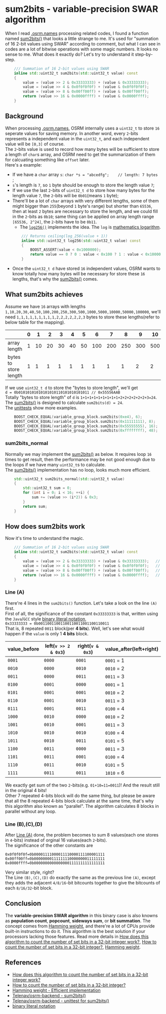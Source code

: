 # sum2bits - variable-precision SWAR algorithm
When I read [.osrm.names](./osrm-toolchain-files/map.osrm.names.md) processing related codes, I found a function named [sum2bits()](https://github.com/Telenav/osrm-backend/blob/b24b8a085dc10bea279ffb352049330beae23791/include/util/indexed_data.hpp#L94) that looks a little strange to me. It's used for "summation of 16 2-bit values using SWAR" according to comment, but what I can see in codes are a lot of bitwise operations with some magic numbers. It looks no sense to me. What does it exactly do? Let's try to understand it step-by-step.          

```c++
    /// Summation of 16 2-bit values using SWAR
    inline std::uint32_t sum2bits(std::uint32_t value) const
    {
        value = (value >> 2 & 0x33333333) + (value & 0x33333333);
        value = (value >> 4 & 0x0f0f0f0f) + (value & 0x0f0f0f0f);
        value = (value >> 8 & 0x00ff00ff) + (value & 0x00ff00ff);
        return (value >> 16 & 0x0000ffff) + (value & 0x0000ffff);
    }
```

## Background 
When processing [.osrm.names](./osrm-toolchain-files/map.osrm.names.md), OSRM internally uses a `uint32_t` to store `16` seperate values for saving memory. In another word, every `2`-bits represents a independent value in the `uint32_t`, and each independent value will be `[0,3]` of course.     
The `2`-bits value is used to record how many bytes will be sufficient to store a length of `char`s array, and OSRM need to get the summarization of them for calcuating something like `offset` later.    
Here's a example:      
- If we have a `char` array `s`: `char *s = "abcedfg";    // length: 7 bytes `;      
- `s`'s length is `7`, so `1` byte should be enough to store the length value `7`;    
- If we use the last `2`-bits of `uint32_t d` to store how many bytes for the length value `7`, the `2`-bits will be `0b01`(means `1` byte);      
- There'll be a lot of `char` arrays with very different lengths, some of them might bigger than `255`(beyond `1` byte's range) but shorter than `65536`, then at least `2` bytes are necessary to store the length, and we could fill in the `2`-bits as `0b10`; same thing can be applied on array length range `[65536, 2^24]`, the `2`-bits have to be `0b11`.     
  - The [`log256()`](https://github.com/Telenav/osrm-backend/blob/b24b8a085dc10bea279ffb352049330beae23791/include/util/indexed_data.hpp#L60) implements the idea. The `log` is [mathematics logarithm](https://en.wikipedia.org/wiki/Logarithm).          
  ```c++
      /// Returns ceiling(log_256(value + 1))
      inline std::uint32_t log256(std::uint32_t value) const
      {
          BOOST_ASSERT(value < 0x1000000);
          return value == 0 ? 0 : value < 0x100 ? 1 : value < 0x10000 ? 2 : 3;
      }
  ```
- Once the `uint32_t d` have stored `16` independent values, OSRM wants to know totally how many bytes will be necessary for store these `16` lengths, that's why the [sum2bits()](https://github.com/Telenav/osrm-backend/blob/b24b8a085dc10bea279ffb352049330beae23791/include/util/indexed_data.hpp#L94) comes.        

## What sum2bits achieves
Assume we have `16` arrays with lengths `1,10,20,30,40,50,100,200,250,300,500,1000,5000,10000,50000,100000`, we'll need `1,1,1,1,1,1,1,1,1,2,2,2,2,2,2,3` bytes to store these lengths(refer to below table for the mapping).       

|  | 0 | 1 | 2 | 3 | 4 | 5 | 6 | 7 | 8 | 9 | 10 | 11 | 12 | 13 | 14 | 15 |
| - | - | - | - | - | - | - | - | - | - | - | - | - | - | - | - | - |
| array length | 1 | 10 | 20 | 30 | 40 | 50 | 100 | 200 | 250 | 300 | 500 | 1000 | 5000 | 10000 | 50000 |100000|
| bytes to store length | 1 | 1 | 1 | 1 | 1 | 1 | 1 | 1 | 1 | 2 | 2 | 2 | 2 | 2 | 2 | 3 | 

If we use `uint32_t d` to store the "bytes to store length", we'll get     
`d = 0b01010101010101010110101010101011 // 0x55556AAB`       
Totally "bytes to store length" of `d` is `1+1+1+1+1+1+1+1+1+2+2+2+2+2+2+3=24`.      
The [sum2bits()](https://github.com/Telenav/osrm-backend/blob/b24b8a085dc10bea279ffb352049330beae23791/include/util/indexed_data.hpp#L94) is designed to calculate `sum2bits(d) = 24`.     
The [unittests](https://github.com/Telenav/osrm-backend/blob/b24b8a085dc10bea279ffb352049330beae23791/unit_tests/util/indexed_data.cpp#L22) show more examples.  

```c++
    BOOST_CHECK_EQUAL(variable_group_block.sum2bits(0xe4), 6);
    BOOST_CHECK_EQUAL(variable_group_block.sum2bits(0x11111111), 8);
    BOOST_CHECK_EQUAL(variable_group_block.sum2bits(0x55555555), 16);
    BOOST_CHECK_EQUAL(variable_group_block.sum2bits(0xffffffff), 48);
```

### sum2bits_normal
Normally we may implement the [sum2bits()](https://github.com/Telenav/osrm-backend/blob/b24b8a085dc10bea279ffb352049330beae23791/include/util/indexed_data.hpp#L94) as below. It requires loop `16` times to get result, then the performance may be not good enough due to the loops if we have many `uint32_t`s to calculate.    
The [sum2bits()](https://github.com/Telenav/osrm-backend/blob/b24b8a085dc10bea279ffb352049330beae23791/include/util/indexed_data.hpp#L94) implementation has no loop, looks much more efficient.           

```c++
    std::uint32_t sum2bits_normal(std::uint32_t value)
    {
        std::uint32_t sum = 0;
        for (int i = 0; i < 16; ++i) {
            sum += (value >> (i*2)) & 0x3;
        }
        return sum;
    }
```

## How does sum2bits work
Now it's time to understand the magic.     

```c++
    /// Summation of 16 2-bit values using SWAR
    inline std::uint32_t sum2bits(std::uint32_t value) const
    {
        value = (value >> 2 & 0x33333333) + (value & 0x33333333);   // (A)
        value = (value >> 4 & 0x0f0f0f0f) + (value & 0x0f0f0f0f);   // (B)
        value = (value >> 8 & 0x00ff00ff) + (value & 0x00ff00ff);   // (C)
        return (value >> 16 & 0x0000ffff) + (value & 0x0000ffff);   // (D)
    }
```

### Line (A)
There're 4 lines in the `sum2bits()` function. Let's take a look on the line `(A)` first.     
First of all, the significance of the constant `0x33333333` is that, written using the `Java`/`GCC` style [binary literal notation](https://gcc.gnu.org/onlinedocs/gcc/Binary-constants.html),     
`0x33333333 = 0b00110011001100110011001100110011`     
That is, 8 repeated `0011` block(per **4 bits**). Well, let's see what would happen if the `value` is only 1 **4 bits** block. 

| value_before | left(`v >> 2 & 0x3`) | right(`v & 0x3`) | value_after(left+right) | 
| - | - | - | - |
|`0001`|`0000`|`0001`|`0001` = 1|
|`0010`|`0000`|`0010`|`0010` = 2|
|`0011`|`0000`|`0011`|`0011` = 3|
|`0100`|`0001`|`0000`|`0001` = 1|
|`0101`|`0001`|`0001`|`0010` = 2| 
|`0110`|`0001`|`0010`|`0011` = 3|
|`0111`|`0001`|`0011`|`0100` = 4|
|`1000`|`0010`|`0000`|`0010` = 2|
|`1001`|`0010`|`0001`|`0011` = 3|
|`1010`|`0010`|`0010`|`0100` = 4|
|`1011`|`0010`|`0011`|`0101` = 5|
|`1100`|`0011`|`0000`|`0011` = 3|
|`1101`|`0011`|`0001`|`0100` = 4|
|`1110`|`0011`|`0010`|`0101` = 5|
|`1111`|`0011`|`0011`|`1010` = 6|

We exactly get sum of the two `2`-bits(e.g. `01+10=11=0011`)! And the result still in the original 4 bits!      
Other 7 repeated 4-bits block will do the same thing, but please be aware that all the 8 repeated 4-bits block calculate at the same time, that's why this algorithm also known as "parallel". The algorithm calculates 8 blocks in parallel without any loop.          

### Line (B),(C),(D) 
After [Line (A)](#line-a) done, the problem becomes to sum 8 values(each one stores in `4`-bits) instead of orginal 16 values(each `2`-bits).     
The significance of the other constants are        
```
0x0f0f0f0f=0b00001111000011110000111100001111
0x00ff00ff=0b00000000111111110000000011111111
0x0000ffff=0b00000000000000001111111111111111
```      
Very similar style, right?  
The Line `(B),(C),(D)` do exactly the same as the previous line `(A)`, except they adds the adjacent `4/8/16`-bit bitcounts together to give the bitcounts of each `8/16/32`-bit block.     


## Conclusion
The **variable-precision SWAR algorithm** in this binary case is also knowns as **population count**, **popcount**, **sideways sum**, or **bit summation**. The concept comes from [Hamming weight](https://en.wikipedia.org/wiki/Hamming_weight), and there're a lot of CPUs provide built-in instructions to do it. This algorithm is the best solution if your processors lacking those features. Read more details in [How does this algorithm to count the number of set bits in a 32-bit integer work?](https://stackoverflow.com/questions/22081738/how-does-this-algorithm-to-count-the-number-of-set-bits-in-a-32-bit-integer-work), [How to count the number of set bits in a 32-bit integer?](https://stackoverflow.com/questions/109023/how-to-count-the-number-of-set-bits-in-a-32-bit-integer), [Hamming weight](https://en.wikipedia.org/wiki/Hamming_weight).    


## References
- [How does this algorithm to count the number of set bits in a 32-bit integer work?](https://stackoverflow.com/questions/22081738/how-does-this-algorithm-to-count-the-number-of-set-bits-in-a-32-bit-integer-work)
- [How to count the number of set bits in a 32-bit integer?](https://stackoverflow.com/questions/109023/how-to-count-the-number-of-set-bits-in-a-32-bit-integer)
- [Hamming weight - Efficient implementation](https://en.wikipedia.org/wiki/Hamming_weight#Efficient_implementation)
- [Telenav/osrm-backend - sum2bits()](https://github.com/Telenav/osrm-backend/blob/b24b8a085dc10bea279ffb352049330beae23791/include/util/indexed_data.hpp#L94)
- [Telenav/osrm-backend - unittest for sum2bits()](https://github.com/Telenav/osrm-backend/blob/b24b8a085dc10bea279ffb352049330beae23791/unit_tests/util/indexed_data.cpp#L22)
- [binary literal notation](https://gcc.gnu.org/onlinedocs/gcc/Binary-constants.html)

